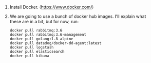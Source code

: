 1.  Install Docker.  (https://www.docker.com/)

2.  We are going to use a bunch of docker hub images. I'll explain what these are in a bit, but for now, run:

        docker pull rabbitmq:3.6
        docker pull rabbitmq:3.6-management
        docker pull golang:1.8-alpine
        docker pull datadog/docker-dd-agent:latest
        docker pull logstash
        docker pull elasticsearch
        docker pull kibana


